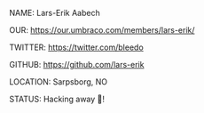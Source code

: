 NAME: Lars-Erik Aabech

OUR: https://our.umbraco.com/members/lars-erik/

TWITTER: https://twitter.com/bleedo

GITHUB: https://github.com/lars-erik

LOCATION: Sarpsborg, NO

STATUS: Hacking away 🍻!
